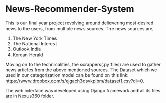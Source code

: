 # News-Recommender-System
This is our final year project revolving around delievering most desired news to the users, from multiple news sources. The news sources are,
1) The New York Times
2) The National Interest
3) Outlook India
4) Korean Herald

Moving on to the technicalities, the scrappers(.py files) are used to gather news articles from the above mentioned sources. The Dataset which we used in our categorization model can be found on this link: https://www.dropbox.com/s/ejgach3dsvkplbm/dataset1.csv?dl=0.

The web interface was developed using Django framework and all its files are in Nexus360 folder.
